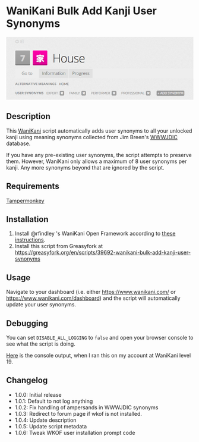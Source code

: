 # WaniKani Bulk Add Kanji User Synonyms

![House kanji with user synonyms automatically added](screenshots/house.png)

## Description

This [WaniKani](https://www.wanikani.com) script automatically adds user synonyms to all your unlocked kanji using meaning synonyms collected from Jim Breen's [WWWJDIC](http://nihongo.monash.edu/cgi-bin/wwwjdic) database.

If you have any pre-existing user synonyms, the script attempts to preserve them. However, WaniKani only allows a maximum of 8 user synonyms per kanji. Any more synonyms beyond that are ignored by the script.

## Requirements

[Tampermonkey](http://tampermonkey.net/)

## Installation

1. Install @rfindley 's WaniKani Open Framework according to [these instructions](https://github.com/rfindley/wanikani-open-framework#installation).
2. Install this script from Greasyfork at https://greasyfork.org/en/scripts/39692-wanikani-bulk-add-kanji-user-synonyms

## Usage

Navigate to your dashboard (i.e. either <https://www.wanikani.com/> or <https://www.wanikani.com/dashboard>) and the script will automatically update your user synonyms.

## Debugging

You can set `DISABLE_ALL_LOGGING` to `false` and open your browser console to see what the script is doing. 

[Here](https://github.com/normful/wanikani-bulk-add-kanji-user-synonyms/blob/master/output.txt) is the console output, when I ran this on my account at WaniKani level 19.

## Changelog

- 1.0.0: Initial release
- 1.0.1: Default to not log anything
- 1.0.2: Fix handling of ampersands in WWWJDIC synonyms
- 1.0.3: Redirect to forum page if wkof is not installed.
- 1.0.4: Update description
- 1.0.5: Update script metadata
- 1.0.6: Tweak WKOF user installation prompt code
